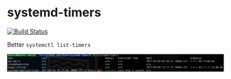 # systemd-timers

[![Build Status](https://travis-ci.org/dtan4/systemd-timers.svg?branch=master)](https://travis-ci.org/dtan4/systemd-timers)

Better `systemctl list-timers`

![example](_images/example.png)
